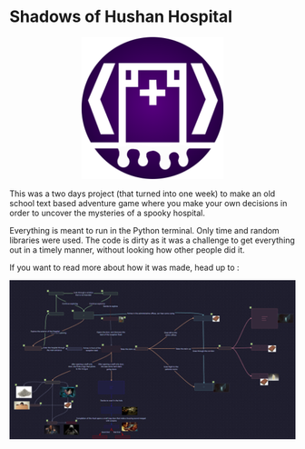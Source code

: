 # Shadows of Hushan Hospital
<p align="center">
<img src="https://github.com/PuddingNight/Shadows_of_Hushan_Hospital/blob/master/hospital2.png" width="250" height="250">
</p>


This was a two days project (that turned into one week) to make an old school text based adventure game where you make your own decisions in order to uncover the mysteries of a spooky hospital.



Everything is meant to run in the Python terminal. Only time and random libraries were used. The code is dirty as it was a challenge to get everything out in a timely manner, without looking how other people did it.

If you want to read more about how it was made, head up to :


<p align="center">
<img src="https://github.com/PuddingNight/Shadows_of_Hushan_Hospital/blob/master/map_low_res.jpg">
</p>